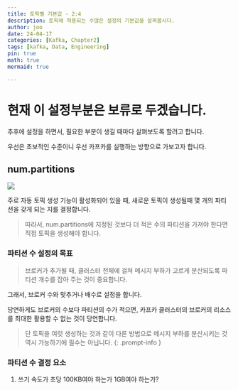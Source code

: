 ```yaml
---
title: 토픽별 기본값 - 2:4
description: 토픽에 적용되는 수많은 설정의 기본값을 살펴봅시다.
author: joo
date: 24-04-17
categories: [Kafka, Chapter2]
tags: [kafka, Data, Engineering]
pin: true
math: true
mermaid: true

---
```

# 현재 이 설정부분은 보류로 두겠습니다.
추후에 설정을 하면서, 필요한 부분이 생길 때마다 살펴보도록 할려고 합니다.

우선은 초보적인 수준이니 우선 카프카를 실행하는 방향으로 가보고자 합니다.

## num.partitions
![](https://jwjinn.github.io/assets/img/kafka/2024-04-17-15-37-48.png)

주로 자동 토픽 생성 기능이 활성화되어 있을 때, 새로운 토픽이 생성될때 몇 개의 파티션을 갖게 되는 지를 결정합니다.

> 따라서, num.partitions에 지정된 것보다 더 적은 수의 파티션을 가져야 한다면 직접 토픽을 생성해야 합니다.

### 파티션 수 설정의 목표
> 브로커가 추가될 때, 클러스터 전체에 걸쳐 메시지 부하가 고르게 분산되도록 파티션 개수를 잡아 주는 것이 중요합니다.

그래서, 브로커 수와 맞추거나 배수로 설정을 합니다.

당연하게도 브로커의 수보다 파티션의 수가 적으면, 카프카 클러스터의 브로커의 리소스를 최대한 활용할 수 없는 것이 당연합니다.

> 단 토픽을 여럿 생성하는 것과 같이 다른 방법으로 메시지 부하를 분산시키는 것 역시 가능하기에 필수는 아닙니다.
{: .prompt-info }

### 파티션 수 결정 요소

1. 쓰기 속도가 초당 100KB여야 하는가 1GB여야 하는가?